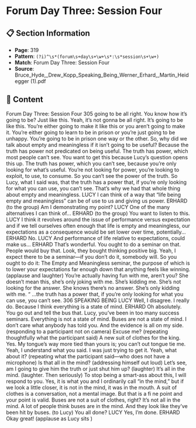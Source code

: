 # Forum Day Three: Session Four

## 📋 Section Information

- **Page**: 319
- **Pattern**: `(?i)^\s*(forum\s+day\s+\w+\s*:\s*session\s+\w+)`
- **Match**: Forum Day Three: Session Four
- **Source**: Bruce_Hyde,_Drew_Kopp_Speaking_Being_Werner_Erhard,_Martin_Heidegger (1).pdf

## 📄 Content

Forum Day Three: Session Four
305
going to be all right. You know how it’s going to be? Just like this. Yeah, it’s not gonna be all right.
It’s going to be like this. You’re either going to make it like this or you aren’t going to make it.
You’re either going to learn to be in prison or you’re just going to be unhappy. You’re going to be
in prison one way or the other. So, why did we talk about empty and meaningless if it isn’t going
to be useful? Because the truth has power not predicated on being useful. The truth has power,
which most people can’t see. You want to get this because Lucy’s question opens this up. The
truth has power, which you can’t see, because you’re only looking for what’s useful. You’re not
looking for power, you’re looking to exploit, to use, to consume. So you can’t see the power of the
truth. So Lucy, what I said was, that the truth has a power that, if you’re only looking for what
you can use, you can’t see. That’s why we had that whole thing about empty and meaningless.
LUCY
I can think of a way that “life being empty and meaningless” can be of use to us and giving us
power.
ERHARD (to the group)
Am I demonstrating my point?
LUCY
One of the many alternatives I can think of...
ERHARD (to the group)
You want to listen to this.
LUCY
I think it revolves around the issue of performance versus expectation and if we tell ourselves
often enough that life is empty and meaningless, our expectations as a consequence would be
set lower over time, potentially...
ERHARD
No.
LUCY
And performance of life relative to expectations, could make us...
ERHARD
That’s wonderful. You ought to do a seminar on that. People would buy that. Look, they bought
thinking positive big. Yeah, I expect there to be a seminar—if you don’t do it, somebody will. So
you ought to do it: The Empty and Meaningless seminar, the purpose of which is to lower your
expectations far enough down that anything feels like winning.
(applause and laughter)
You’re actually having fun with me, aren’t you? She doesn’t mean this, she’s only joking with
me. She’s kidding me. She’s not looking for the answer. She knows there’s no answer. She’s only
kidding with me.
“
...the truth has a power that, if you’re only
looking for what you can use, you can’t
see.
306
SPEAKING BEING
LUCY
Well, I disagree. I really do. Because I think everything is a state of mind.
ERHARD
Oh absolutely. You go out and tell the bus that. Lucy, you’ve been in too many success seminars.
Everything is not a state of mind. Buses are not a state of mind. I don’t care what anybody has
told you. And the evidence is all on my side.
(responding to a participant not on camera)
Excuse me?
(repeating thoughtfully what the participant said)
A new suit of clothes for the king. Yes. My tongue’s way more tied than yours is; you can’t out
tongue tie me. Yeah, I understand what you said. I was just trying to get it. Yeah, what about it?
(repeating what the participant said—who does not have a microphone)
Is that all in the mind?
(addressing himself out loud)
Let’s see, am I going to give him the truth or just shut him up?
(laughter)
It’s all in the mind.
(laughter. Then seriously)
To stop being a smart-ass about this, I will respond to you. Yes, it is what you and I ordinarily
call “in the mind,” but if we look a little closer, it is not in the mind, it was in the mouth. A suit
of clothes is a conversation, not a mental image. But that is a fi ne point and your point is valid.
Buses are not a suit of clothes, right? It’s not all in the mind.  A lot of people think buses are in
the mind. And they look like they’ve been hit by buses.
(to Lucy)
You all done?
LUCY
Yes, I’m done.
ERHARD
Okay great!
(applause as Lucy sits )